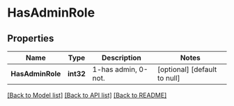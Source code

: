 # HasAdminRole

## Properties
Name | Type | Description | Notes
------------ | ------------- | ------------- | -------------
**HasAdminRole** | **int32** | 1-has admin, 0-not. | [optional] [default to null]

[[Back to Model list]](../README.md#documentation-for-models) [[Back to API list]](../README.md#documentation-for-api-endpoints) [[Back to README]](../README.md)


